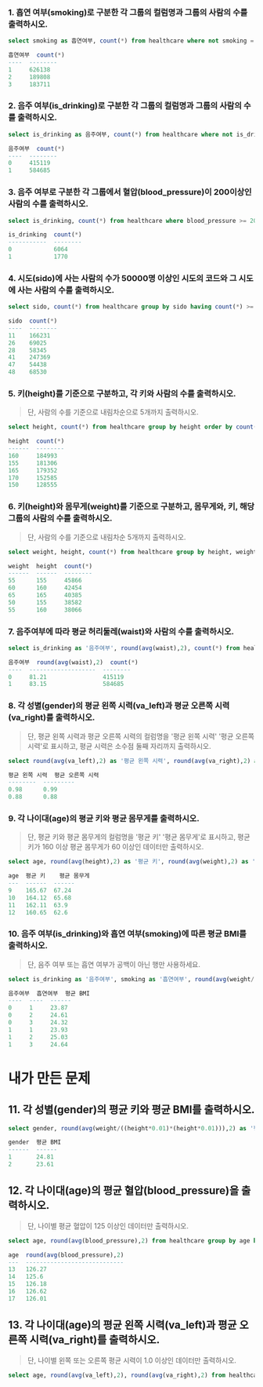 ###  1. 흡연 여부(smoking)로 구분한 각 그룹의 컬럼명과 그룹의 사람의 수를 출력하시오.

```sql 
select smoking as 흡연여부, count(*) from healthcare where not smoking = "" group by smoking; 
```

```sql
흡연여부  count(*)
----  --------
1     626138
2     189808
3     183711
```

###  2. 음주 여부(is_drinking)로 구분한 각 그룹의 컬럼명과 그룹의 사람의 수를 출력하시오.

```sql 
select is_drinking as 음주여부, count(*) from healthcare where not is_drinking = "" group by is_drinking;
```

```sql
음주여부  count(*)
----  --------
0     415119
1     584685
```

### 3. 음주 여부로 구분한 각 그룹에서 혈압(blood_pressure)이 200이상인 사람의 수를 출력하시오.

```sql
select is_drinking, count(*) from healthcare where blood_pressure >= 200 group by is_drinking;
```

```sql
is_drinking  count(*)
-----------  --------
0            6064
1            1770
```

### 4. 시도(sido)에 사는 사람의 수가 50000명 이상인 시도의 코드와 그 시도에 사는 사람의 수를 출력하시오.

```sql
select sido, count(*) from healthcare group by sido having count(*) >= 50000;
```

```sql
sido  count(*)
----  --------
11    166231
26    69025
28    58345
41    247369
47    54438
48    68530
```

### 5. 키(height)를 기준으로 구분하고, 각 키와 사람의 수를 출력하시오.

> 단, 사람의 수를 기준으로 내림차순으로 5개까지 출력하시오.

```sql
select height, count(*) from healthcare group by height order by count(*) desc limit 5;
```

```sql
height  count(*)
------  --------
160     184993
155     181306
165     179352
170     152585
150     128555
```

### 6. 키(height)와 몸무게(weight)를 기준으로 구분하고, 몸무게와, 키, 해당 그룹의 사람의 수를 출력하시오. 

> 단, 사람의 수를 기준으로 내림차순 5개까지 출력하시오.

```sql
select weight, height, count(*) from healthcare group by height, weight order by count(*) desc limit 5;
```

```sql
weight  height  count(*)
------  ------  --------
55      155     45866
60      160     42454
65      165     40385
50      155     38582
55      160     38066
```

### 7. 음주여부에 따라 평균 허리둘레(waist)와 사람의 수를 출력하시오.

```sql 
select is_drinking as '음주여부', round(avg(waist),2), count(*) from healthcare where not is_drinking = "" group by is_drinking;
```

```sql
음주여부  round(avg(waist),2)  count(*)
----  -------------------  --------
0     81.21                415119
1     83.15                584685
```

### 8. 각 성별(gender)의 평균 왼쪽 시력(va_left)과 평균 오른쪽 시력(va_right)를 출력하시오.

> 단, 평균 왼쪽 시력과 평균 오른쪽 시력의 컬럼명을 '평균 왼쪽 시력' '평균 오른쪽 시력'로 표시하고, 평균 시력은 소수점 둘째 자리까지 출력하시오.

```sql
select round(avg(va_left),2) as '평균 왼쪽 시력', round(avg(va_right),2) as '평균 오른쪽 시력' from healthcare group by gender;
```

```sql
평균 왼쪽 시력  평균 오른쪽 시력
--------  ---------
0.98      0.99
0.88      0.88
```

### 9. 각 나이대(age)의 평균 키와 평균 몸무게를 출력하시오.

> 단, 평균 키와 평균 몸무게의 컬럼명을 '평균 키' '평균 몸무게'로 표시하고, 평균키가 160 이상 평균 몸무게가 60 이상인 데이터만 출력하시오.

```sql
select age, round(avg(height),2) as '평균 키', round(avg(weight),2) as '평균 몸무게' from healthcare group by age having avg(height) >= 160 and avg(weight) >= 60;
```

```sql
age  평균 키    평균 몸무게
---  ------  ------
9    165.67  67.24
10   164.12  65.68
11   162.11  63.9
12   160.65  62.6
```

### 10. 음주 여부(is_drinking)와 흡연 여부(smoking)에 따른 평균 BMI를 출력하시오.

> 단, 음주 여부 또는 흡연 여부가 공백이 아닌 행만 사용하세요.

```sql
select is_drinking as '음주여부', smoking as '흡연여부', round(avg(weight/((height*0.01)*(height*0.01))),2) as '평균 BMI' from healthcare where not smoking = "" and not is_drinking = "" group by is_drinking, smoking;
```

```sql
음주여부  흡연여부  평균 BMI
----  ----  ------
0     1     23.87
0     2     24.61
0     3     24.32
1     1     23.93
1     2     25.03
1     3     24.64
```



# 내가 만든 문제

## 11. 각 성별(gender)의 평균 키와 평균 BMI를 출력하시오.

```sql
select gender, round(avg(weight/((height*0.01)*(height*0.01))),2) as '평균 BMI' from healthcare group by gender;
```

```sql
gender  평균 BMI
------  ------
1       24.81
2       23.61
```

## 12. 각 나이대(age)의 평균 혈압(blood_pressure)을 출력하시오.

> 단,  나이별 평균 혈압이 125 이상인 데이터만 출력하시오.

```sql
select age, round(avg(blood_pressure),2) from healthcare group by age having avg(blood_pressure) >= 125;
```

```sql
age  round(avg(blood_pressure),2)
---  ----------------------------
13   126.27
14   125.6
15   126.18
16   126.62
17   126.01
```

## 13. 각 나이대(age)의 평균 왼쪽 시력(va_left)과 평균 오른쪽 시력(va_right)를 출력하시오.

> 단,  나이별 왼쪽 또는 오른쪽 평균 시력이 1.0 이상인 데이터만 출력하시오.

```sql
select age, round(avg(va_left),2), round(avg(va_right),2) from healthcare group by age having avg(va_left) >= 1.0 or avg(va_right) >= 1.0;
```

